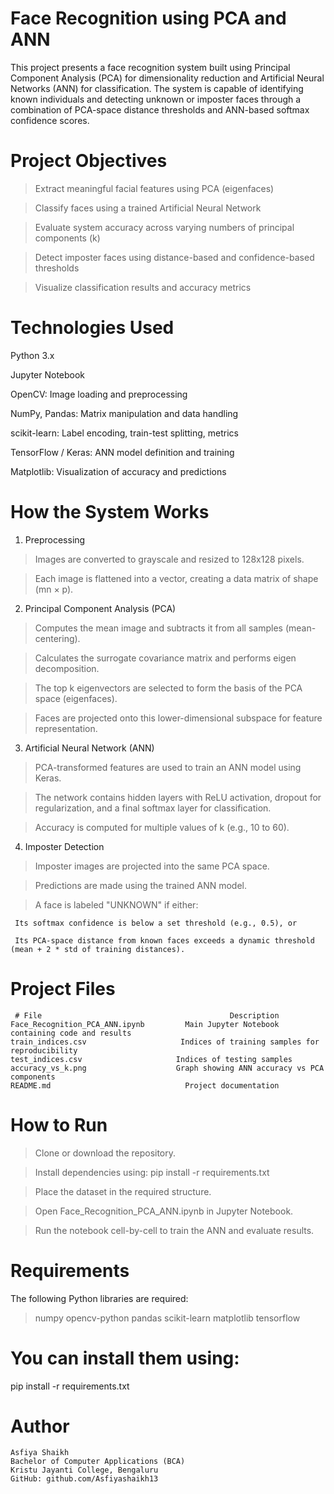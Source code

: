 # Face Recognition using PCA and ANN

This project presents a face recognition system built using Principal Component Analysis (PCA) for dimensionality reduction and Artificial Neural Networks (ANN) for classification. The system is capable of identifying known individuals and detecting unknown or imposter faces through a combination of PCA-space distance thresholds and ANN-based softmax confidence scores.

# Project Objectives
> Extract meaningful facial features using PCA (eigenfaces)

> Classify faces using a trained Artificial Neural Network

> Evaluate system accuracy across varying numbers of principal components (k)

> Detect imposter faces using distance-based and confidence-based thresholds

> Visualize classification results and accuracy metrics

# Technologies Used
Python 3.x

Jupyter Notebook

OpenCV: Image loading and preprocessing

NumPy, Pandas: Matrix manipulation and data handling

scikit-learn: Label encoding, train-test splitting, metrics

TensorFlow / Keras: ANN model definition and training

Matplotlib: Visualization of accuracy and predictions

# How the System Works
1. Preprocessing

> Images are converted to grayscale and resized to 128x128 pixels.

> Each image is flattened into a vector, creating a data matrix of shape (mn × p).

2. Principal Component Analysis (PCA)

> Computes the mean image and subtracts it from all samples (mean-centering).

> Calculates the surrogate covariance matrix and performs eigen decomposition.

> The top k eigenvectors are selected to form the basis of the PCA space (eigenfaces).

> Faces are projected onto this lower-dimensional subspace for feature representation.

3. Artificial Neural Network (ANN)

> PCA-transformed features are used to train an ANN model using Keras.

> The network contains hidden layers with ReLU activation, dropout for regularization, and a final softmax layer for classification.

> Accuracy is computed for multiple values of k (e.g., 10 to 60).

4. Imposter Detection

> Imposter images are projected into the same PCA space.

> Predictions are made using the trained ANN model.

> A face is labeled "UNKNOWN" if either:

     Its softmax confidence is below a set threshold (e.g., 0.5), or

     Its PCA-space distance from known faces exceeds a dynamic threshold (mean + 2 * std of training distances).

# Project Files
     # File	                                         Description
    Face_Recognition_PCA_ANN.ipynb	       Main Jupyter Notebook containing code and results
    train_indices.csv               	  Indices of training samples for reproducibility
    test_indices.csv	                 Indices of testing samples
    accuracy_vs_k.png	                 Graph showing ANN accuracy vs PCA components
    README.md	                           Project documentation

# How to Run
> Clone or download the repository.

> Install dependencies using:
  pip install -r requirements.txt

> Place the dataset in the required structure.

> Open Face_Recognition_PCA_ANN.ipynb in Jupyter Notebook.

> Run the notebook cell-by-cell to train the ANN and evaluate results.

# Requirements
The following Python libraries are required:
> numpy
> opencv-python
> pandas
> scikit-learn
> matplotlib
> tensorflow
# You can install them using:
  pip install -r requirements.txt
  
# Author
    Asfiya Shaikh
    Bachelor of Computer Applications (BCA)
    Kristu Jayanti College, Bengaluru
    GitHub: github.com/Asfiyashaikh13


